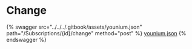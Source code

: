 # Change

{% swagger src="../../../.gitbook/assets/younium.json" path="/Subscriptions/{id}/change" method="post" %}
[younium.json](../../../.gitbook/assets/younium.json)
{% endswagger %}
